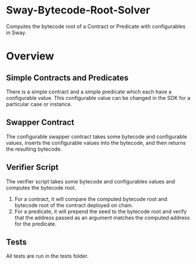 # Sway-Bytecode-Root-Solver
Computes the bytecode root of a Contract or Predicate with configurables in Sway.

# Overview

## Simple Contracts and Predicates

There is a simple contract and a simple predicate which each have a configurable value. This configurable value can be changed in the SDK for a particular case or instance. 

## Swapper Contract

The configurable swapper contract takes some bytecode and configurable values, inserts the configurable values into the bytecode, and then returns the resulting bytecode.

## Verifier Script

The verifier script takes some bytecode and configurables values and computes the bytecode root. 

1. For a contract, it will compare the computed bytecode root and bytecode root of the contract deployed on chain.
2. For a predicate, it will prepend the seed to the bytecode root and verify that the address passed as an argument matches the computed address for the predicate. 

## Tests

All tests are run in the tests folder.
